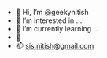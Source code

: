 - 👋 Hi, I’m @geekynitish
- 👀 I’m interested in ...
- 🌱 I’m currently learning ...
- 💞️ 
- 📫 sis.nitish@gmail.com

<!---
geekynitish/geekynitish is a ✨ special ✨ repository because its `README.md` (this file) appears on your GitHub profile.
You can click the Preview link to take a look at your changes.
--->
